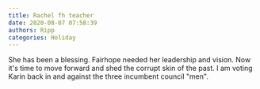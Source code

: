 ```yaml
---
title: Rachel fh teacher
date: 2020-08-07 07:58:39
authors: Ripp
categories: Holiday
---
```


 She has been a blessing.
Fairhope needed her leadership and vision. Now it's time to move forward and shed the corrupt skin of the past. I am voting Karin back in and against the three incumbent council "men".